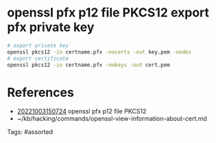 # openssl pfx p12 file PKCS12 export pfx private key
```bash
# export private key
openssl pkcs12 -in certname.pfx -nocerts -out key.pem -nodes
# export certificate
openssl pkcs12 -in certname.pfx -nokeys -out cert.pem
```

# References
- [20221003150724](/zet/20221003150724/README.md) openssl pfx p12 file PKCS12
- ~/kb/hacking/commands/openssl-view-information-about-cert.md

Tags:
    #assorted
